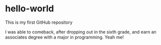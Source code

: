 # hello-world
This is my first GitHub repository



I was able to comeback, after dropping out in the sixth grade, and earn an associates degree with a major in programming. Yeah me!
